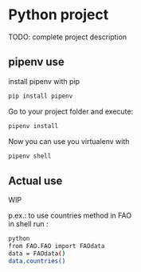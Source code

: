 # Python project
TODO: complete project description


## pipenv use

install pipenv with pip
```bash
pip install pipenv
```

Go to your project folder and execute:

```bash
pipenv install
```

Now you can use you virtualenv with 
```bash
pipenv shell
```



## Actual use
WIP

p.ex.: to use countries method in FAO  
in shell run : 
```bash
python
from FAO.FAO import FAOdata
data = FAOdata()
data.countries()
```
